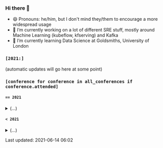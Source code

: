 ### Hi there 👋

<!--
**markgreene74/markgreene74** is a ✨ _special_ ✨ repository because its `README.md` (this file) appears on your GitHub profile.

Here are some ideas to get you started:

- 🔭 I’m currently working on ...
- 🌱 I’m currently learning ...
- 👯 I’m looking to collaborate on ...
- 🤔 I’m looking for help with ...
- 💬 Ask me about ...
- 📫 How to reach me: ...
- 😄 Pronouns: ...
- ⚡ Fun fact: ...
-->

- 😄 Pronouns: he/him, but I don't mind they/them to encourage a more widespread usage
- 🔭 I’m currently working on a lot of different SRE stuff, mostly around Machine Learning (kubeflow, kfserving) and Kafka
- 🌱 I’m currently learning Data Science at Goldsmiths, University of London

### `[2021:]`

(automatic updates will go here at some point)

### `[conference for conference in all_conferences if conference.attended]`

#### `== 2021`
<details><summary>(...)</summary>
<p>
<ul>
    <li><a href="https://gophercon.eu/schedule/">GopherCon Europe - May 26-28, 2021</a></li>
    <li><a href="https://us.pycon.org/2021/">PyCon US 2021 - May 12-18, 2021</a></li>
    <li><a href="https://aws.amazon.com/events/aws-innovate/machine-learning/online/emea/agenda/">AWS Innovate - AI/ML Edition - 24 February, 2021</a></li>
    <li><a href="https://2021.pycascades.com/">PyCascades - February 19-21, 2021</a></li>
</ul>
</p>
</details>

#### `< 2021`
<details><summary>(...)</summary>
<p>
<ul>
    <li><a href="https://pyjamas.live/schedule/">Pyjamas Conf - December 5, 2020</a></li>
    <li><a href="https://global.pydata.org/pages/program">PyData Global - November 11-15, 2020</a></li>
    <li><a href="https://qconlondon.com/recap/london2020">QCon London - March 2-6, 2020</a></li>
    <li><a href="https://devopsdays.org/events/2019-london/program">Devopsdays London - September 26-27, 2019</a></li>
</ul>
</p>
</details>


Last updated: 2021-06-14 06:02
